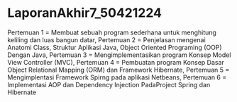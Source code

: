 # LaporanAkhir7_50421224
Pertemuan 1 = Membuat sebuah program sederhana untuk menghitung keliling dan luas bangun datar, 
Pertemuan 2 = Penjelasan mengenai Anatomi Class, Struktur Aplikasi Java, Object Oriented Programing (OOP) Dengan Java, 
Pertemuan 3 = Mengimplementasikan program Konsep Model View Controller (MVC), 
Pertemuan 4 = Pembuatan program Konsep Dasar Object Relational Mapping (ORM) dan Framework Hibernate, 
Pertemuan 5 = Mengimplentasi Framework Spirng pada aplikasi Netbeans, 
Pertemuan 6 = Implementasi AOP dan Dependency Injection PadaProject Spring dan Hibernate

